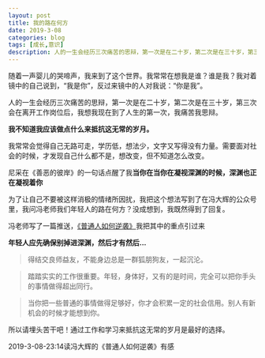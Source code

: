 ```yaml
---
layout: post
title: 我的路在何方
date: 2019-3-08
categories: blog
tags: [成长,意识]
description: 人的一生会经历三次痛苦的思辩，第一次是在二十岁，第二次是在三十岁，第三次会在离开工作岗位后，我想我现在处在了人生的第一次。
---
```


随着一声婴儿的哭啼声，我来到了这个世界。我常常在想我是谁？谁是我？我对着镜中的自己说到，“我是你”，反过来镜中的人对我说：“你是我”。

人的一生会经历三次痛苦的思辩，第一次是在二十岁，第二次是在三十岁，第三次会在离开工作岗位后，我想我现在到了人生的第一次，我痛苦我思辩。

**我不知道我应该做点什么来抵抗这无常的岁月。**

我常常会觉得自己无路可走，学历低，想法少，文字又写得没有力量。需要面对社会的时候，才发现自己什么都不是，想改变，但不知道怎么改变。

尼采在《善恶的彼岸》的一句话点醒了我**当你在当你在凝视深渊的时候，深渊也正在凝视着你**

为了让自己不要被这样消极的情绪所因扰，我把这个想法写到了在冯大辉的公众号里，我问冯老师我们年轻人的路在何方？没成想到，我既然得到了回复。

冯老师写了一篇推送，[《普通人如何逆袭》](https://mp.weixin.qq.com/s/dXg7LCoQNUTAiSrGengiNw)我把其中的重点引过来

**年轻人应先确保别掉进深渊，然后才有然后...**

> 得结交良师益友，不能身边总是一群狐朋狗友，一起沉沦。

> 踏踏实实的工作很重要。年轻，身体好，又有的是时间，完全可以把你手头的事情做得超出同行。

> 当你把一些普通的事情做得足够好，你才会积累一定的社会信用。别人有新机会的时候才能想到你。

所以请埋头苦干吧！通过工作和学习来抵抗这无常的岁月是最好的选择。

2019-3-08-23:14读冯大辉的《普通人如何逆袭》有感


